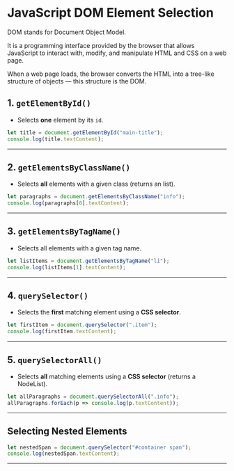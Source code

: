 # JavaScript DOM Element Selection
DOM stands for Document Object Model.

It is a programming interface provided by the browser that allows JavaScript to interact with, modify, and manipulate HTML and CSS on a web page.

When a web page loads, the browser converts the HTML into a tree-like structure of objects — this structure is the DOM.

## 1. `getElementById()`

* Selects **one** element by its `id`.

```js
let title = document.getElementById("main-title");
console.log(title.textContent);
```

---

## 2. `getElementsByClassName()`

* Selects **all** elements with a given class (returns an list).

```js
let paragraphs = document.getElementsByClassName("info");
console.log(paragraphs[0].textContent);
```

---

## 3. `getElementsByTagName()`

* Selects all elements with a given tag name.

```js
let listItems = document.getElementsByTagName("li");
console.log(listItems[1].textContent);
```

---

## 4. `querySelector()`

* Selects the **first** matching element using a **CSS selector**.

```js
let firstItem = document.querySelector(".item");
console.log(firstItem.textContent);
```

---

## 5. `querySelectorAll()`

* Selects **all** matching elements using a **CSS selector** (returns a NodeList).

```js
let allParagraphs = document.querySelectorAll(".info");
allParagraphs.forEach(p => console.log(p.textContent));
```

---

## Selecting Nested Elements

```js
let nestedSpan = document.querySelector("#container span");
console.log(nestedSpan.textContent);
```
---
